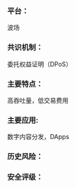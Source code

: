 ### 平台：

波场

### 共识机制：

委托权益证明（DPoS）

### 主要特点：

高吞吐量，低交易费用



### 主要应用:

数字内容分发，DApps



### 历史风险：



### 安全评级：